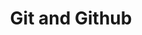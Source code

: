 ---
title: Git and Github
description: Git과 Github에 대해
categories:
- 배운 내용
excerpt: |
  A pot
feature_text: |
  Git과 Github에 대해서
feature_image: "https://picsum.photos/2560/600?image=733"
image: "https://picsum.photos/2560/600?image=733"
---